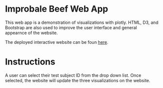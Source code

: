 # Improbale Beef Web App

This web app is a demonstration of visualizations with plotly. HTML, D3, and Bootstrap are also used to improve the user interface and general appearnce of the website.

The deployed interactive website can be foun [here](https://david-garza.github.io/ImprobableBeef/).

# Instructions

A user can select their test subject ID from the drop down list. Once selected, the website will update the three visualizations on the website.